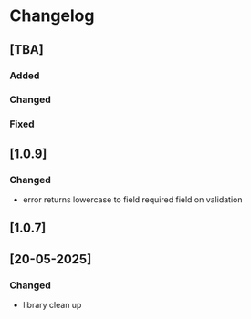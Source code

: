 # Changelog
## [TBA]

### Added

### Changed

### Fixed

## [1.0.9]

### Changed
- error returns lowercase to field required field on validation

## [1.0.7]

## [20-05-2025]

### Changed
- library clean up

